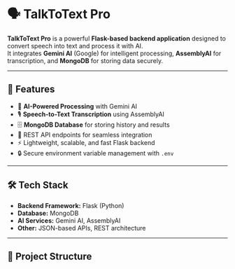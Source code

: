 # 🗣️ TalkToText Pro

**TalkToText Pro** is a powerful **Flask-based backend application** designed to convert speech into text and process it with AI.  
It integrates **Gemini AI** (Google) for intelligent processing, **AssemblyAI** for transcription, and **MongoDB** for storing data securely.

---

## 🚀 Features
- 🧠 **AI-Powered Processing** with Gemini AI  
- 🎙 **Speech-to-Text Transcription** using AssemblyAI  
- 🗄 **MongoDB Database** for storing history and results  
- 📡 REST API endpoints for seamless integration  
- ⚡ Lightweight, scalable, and fast Flask backend  
- 🔒 Secure environment variable management with `.env`

---

## 🛠️ Tech Stack
- **Backend Framework:** Flask (Python)  
- **Database:** MongoDB  
- **AI Services:** Gemini AI, AssemblyAI  
- **Other:** JSON-based APIs, REST architecture  

---

## 📂 Project Structure
